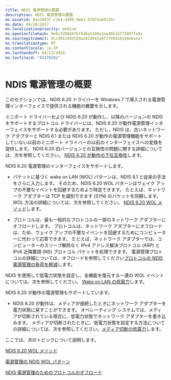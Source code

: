 ```yaml
---
title: NDIS 電源管理の概要
description: NDIS 電源管理の概要
ms.assetid: 8ae3803f-c3e4-4499-9e61-678f4ab61fbc
ms.date: 04/20/2017
ms.localizationpriority: medium
ms.openlocfilehash: 9e0cfd9044fbf8d6a5369a2ea40b3d77380ffa9a
ms.sourcegitcommit: 0cc5051945559a242d941a6f2799d161d8eba2a7
ms.translationtype: MT
ms.contentlocale: ja-JP
ms.lasthandoff: 04/23/2019
ms.locfileid: "63378281"
---
```

# <a name="ndis-power-management-overview"></a>NDIS 電源管理の概要





このセクションでは、NDIS 6.20 ドライバーを Windows 7 で導入される電源管理インターフェイスで提供される機能の概要を示します。

ミニポート ドライバーおよび NDIS 6.20 が動作し、以降のバージョンの NDIS をサポートするプロトコル ドライバーには、NDIS 6.20 が動作電源管理インターフェイスをサポートする必要があります。 ただし、NDIS は、古いネットワーク アダプターと NDIS 6.1 または NDIS 6.20 が動作の電源管理機能をサポートしていない以前のミニポート ドライバーの以前のインターフェイスへの変換を提供します。 NDIS 6.20 旧バージョンとの互換性の問題に関する詳細については、次を参照してください。 [NDIS 6.20 が動作の下位互換性](ndis-6-20-backward-compatibility.md)します。

NDIS 6.20 電源管理のインターフェイスをサポートします。

-   パケットに基づく wake on LAN (WOL) パターンは、NDIS 6.1 と従来の手法をさらに入力します。 そのため、NDIS 6.20 WOL パターンはウェイク アップの不要なイベントを回避するためより特定できます。 たとえば、ネットワーク アダプターは TCP を識別できます (SYN) のパケットを同期します。 WOL 方法の詳細については、次を参照してください。 [NDIS 6.20 WOL メソッド](wol-methods-in-ndis-6-20.md)します。

-   プロトコルは、最も一般的なプロトコルの一部のネットワーク アダプターにオフロードします。 プロトコルは、ネットワーク アダプターにオフロードは、ため、ウェイク アップの不要なイベントを回避するためにコンピューターに代わって応答できます。 たとえば、ネットワーク アダプターでは、コンピューターのスリープ解除なく IPv4 アドレス解決プロトコル (ARP) と IPv6 近隣要請 (NS) プロトコル パケットを処理できます。 電源管理プロトコルの詳細については、オフロードを参照してください[プロトコルの NDIS 電源管理の負荷を軽減](protocol-offloads-for-ndis-power-management.md)します。

NDIS を使用して低電力状態を設定し、全機能を復元する一連の WOL イベントについては、次を参照してください。 [Wake on LAN の低電力](low-power-for-wake-on-lan.md)します。

NDIS 6.20 が動作の電源管理もサポートしています。

-   NDIS 6.20 が動作は、メディアが接続したときにネットワーク アダプターを電力状態に戻すことができます。 オペレーティング システムでは、メディアが切断されている場合に、低電力状態でネットワーク アダプターを書き込みます。 メディアが切断されたときに、低電力状態を設定する方法についての詳細については、次を参照してください。[メディア切断の低電力](low-power-on-media-disconnect.md)します。

ここでは、次のトピックについて説明します。

[NDIS 6.20 WOL メソッド](wol-methods-in-ndis-6-20.md)

[電源管理の NDIS WOL パターン](wol-patterns-for-ndis-power-management.md)

[NDIS 電源管理のためのプロトコルのオフロード](protocol-offloads-for-ndis-power-management.md)

 

 





